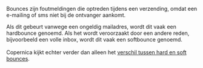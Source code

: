 Bounces zijn foutmeldingen die optreden tijdens een verzending, omdat
een e-mailing of sms niet bij de ontvanger aankomt.

Als dit gebeurt vanwege een ongeldig mailadres, wordt dit vaak een
hardbounce genoemd. Als het wordt veroorzaakt door een andere reden,
bijvoorbeeld een volle inbox, wordt dit vaak een softbounce genoemd. \
 \
 Copernica kijkt echter verder dan alleen het [verschil tussen hard en
soft
bounces](http://www.copernica.com/nl/over-ons/nieuws/het-verschil-tussen-hard-bounce-en-soft-bounces).
